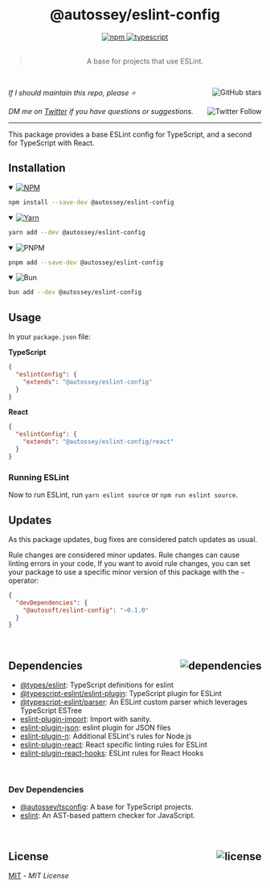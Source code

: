 <!--BEGIN HEADER-->
<div align="center">
  <h1>@autossey/eslint-config</h1>
  <a href="https://npmjs.com/package/@autossey/eslint-config">
    <img alt="npm" src="https://img.shields.io/npm/v/@autossey/eslint-config.svg">
  </a>
  <a href="https://github.com/AutosseyAI/eslint-config">
    <img alt="typescript" src="https://img.shields.io/github/languages/top/AutosseyAI/eslint-config.svg">
  </a>
</div>

<br />

<blockquote align="center">A base for projects that use ESLint.</blockquote>

<br />

_If I should maintain this repo, please ⭐️_
<a href="https://github.com/AutosseyAI/eslint-config">
  <img align="right" alt="GitHub stars" src="https://img.shields.io/github/stars/AutosseyAI/eslint-config?label=%E2%AD%90%EF%B8%8F&style=social">
</a>

_DM me on [Twitter](https://twitter.com/bconnorwhite) if you have questions or suggestions._
<a href="https://twitter.com/bconnorwhite">
  <img align="right" alt="Twitter Follow" src="https://img.shields.io/twitter/url?label=%40bconnorwhite&style=social&url=https%3A%2F%2Ftwitter.com%2Fbconnorwhite">
</a>

---
<!--END HEADER-->

This package provides a base ESLint config for TypeScript, and a second for TypeScript with React.

## Installation

<details open>
  <summary>
    <a href="https://www.npmjs.com/package/@autossey/eslint-config">
      <img src="https://img.shields.io/badge/npm-CB3837?logo=npm&logoColor=white" alt="NPM" />
    </a>
  </summary>

```sh
npm install --save-dev @autossey/eslint-config
```

</details>

<details open>
  <summary>
    <a href="https://yarnpkg.com/package/@autossey/eslint-config">
      <img src="https://img.shields.io/badge/yarn-2C8EBB?logo=yarn&logoColor=white" alt="Yarn" />
    </a>
  </summary>

```sh
yarn add --dev @autossey/eslint-config
```
</details>

<details open>
  <summary>
    <img src="https://img.shields.io/badge/pnpm-F69220?logo=pnpm&logoColor=white" alt="PNPM" />
  </summary>

```sh
pnpm add --save-dev @autossey/eslint-config
```

</details>

<details open>
  <summary>
    <img src="https://img.shields.io/badge/bun-EE81C3?logo=bun&logoColor=white" alt="Bun" />
  </summary>

```sh
bun add --dev @autossey/eslint-config
```

</details>

## Usage

In your `package.json` file:

**TypeScript**

```json
{
  "eslintConfig": {
    "extends": "@autossey/eslint-config"
  }
}
```

**React**

```json
{
  "eslintConfig": {
    "extends": "@autossey/eslint-config/react"
  }
}
```

### Running ESLint

Now to run ESLint, run `yarn eslint source` or `npm run eslint source`.

## Updates

As this package updates, bug fixes are considered patch updates as usual.

Rule changes are considered minor updates. Rule changes can cause linting errors in your code, If you want to avoid rule changes, you can set your package to use a specific minor version of this package with the `~` operator:

```json
{
  "devDependencies": {
    "@autosoft/eslint-config": "~0.1.0"
  }
}
```

<!--BEGIN FOOTER-->

<br />

<h2>Dependencies<a href="https://www.npmjs.com/package/@AutosseyAI/eslint-config?activeTab=dependencies"><img align="right" alt="dependencies" src="https://img.shields.io/librariesio/release/npm/@AutosseyAI/eslint-config.svg"></a></h2>

- [@types/eslint](https://www.npmjs.com/package/@types/eslint): TypeScript definitions for eslint
- [@typescript-eslint/eslint-plugin](https://www.npmjs.com/package/@typescript-eslint/eslint-plugin): TypeScript plugin for ESLint
- [@typescript-eslint/parser](https://www.npmjs.com/package/@typescript-eslint/parser): An ESLint custom parser which leverages TypeScript ESTree
- [eslint-plugin-import](https://www.npmjs.com/package/eslint-plugin-import): Import with sanity.
- [eslint-plugin-json](https://www.npmjs.com/package/eslint-plugin-json): eslint plugin for JSON files
- [eslint-plugin-n](https://www.npmjs.com/package/eslint-plugin-n): Additional ESLint's rules for Node.js
- [eslint-plugin-react](https://www.npmjs.com/package/eslint-plugin-react): React specific linting rules for ESLint
- [eslint-plugin-react-hooks](https://www.npmjs.com/package/eslint-plugin-react-hooks): ESLint rules for React Hooks

<br />

<h3>Dev Dependencies</h3>

- [@autossey/tsconfig](https://www.npmjs.com/package/@autossey/tsconfig): A base for TypeScript projects.
- [eslint](https://www.npmjs.com/package/eslint): An AST-based pattern checker for JavaScript.

<br />

<h2>License <a href="https://opensource.org/licenses/MIT"><img align="right" alt="license" src="https://img.shields.io/npm/l/@autossey/eslint-config.svg"></a></h2>

[MIT](https://opensource.org/licenses/MIT) - _MIT License_
<!--END FOOTER-->
